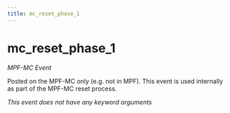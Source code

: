 ```yaml
---
title: mc_reset_phase_1
---
```


# mc_reset_phase_1


*MPF-MC Event*

Posted on the MPF-MC only (e.g. not in MPF). This event is used
internally as part of the MPF-MC reset process.

*This event does not have any keyword arguments*
